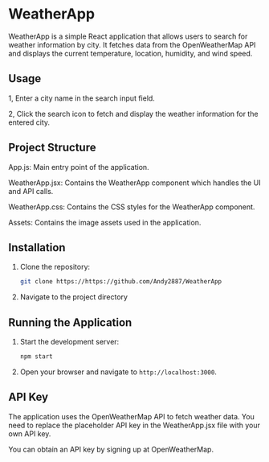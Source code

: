 # WeatherApp

WeatherApp is a simple React application that allows users to search for weather information by city. It fetches data from the OpenWeatherMap API and displays the current temperature, location, humidity, and wind speed.

## Usage

1, Enter a city name in the search input field.

2, Click the search icon to fetch and display the weather information for the entered city.

## Project Structure

App.js: Main entry point of the application.

WeatherApp.jsx: Contains the WeatherApp component which handles the UI and API calls.

WeatherApp.css: Contains the CSS styles for the WeatherApp component.

Assets: Contains the image assets used in the application.

## Installation

1. Clone the repository:
    ```sh
    git clone https://https://github.com/Andy2887/WeatherApp
    ```
2. Navigate to the project directory

## Running the Application

1. Start the development server:
    ```sh
    npm start
    ```
2. Open your browser and navigate to `http://localhost:3000`.

## API Key

The application uses the OpenWeatherMap API to fetch weather data. You need to replace the placeholder API key in the WeatherApp.jsx file with your own API key.

You can obtain an API key by signing up at OpenWeatherMap.


